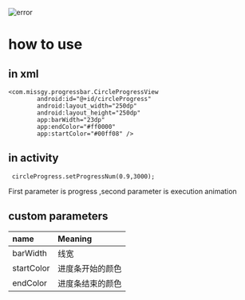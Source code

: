 ![error](https://github.com/MissGongYi/CircleProgressBar/blob/master/show.gif)
# how to use
## in xml
```
<com.missgy.progressbar.CircleProgressView
        android:id="@+id/circleProgress"
        android:layout_width="250dp"
        android:layout_height="250dp"
        app:barWidth="23dp"
        app:endColor="#ff0000"
        app:startColor="#00ff08" />
```
## in activity
```
 circleProgress.setProgressNum(0.9,3000);
 ```
 First parameter is progress ,second parameter is execution animation
 ## custom parameters
 |name|Meaning|
|:---|:---|
|barWidth|线宽|
|startColor|进度条开始的颜色|
|endColor|进度条结束的颜色|
